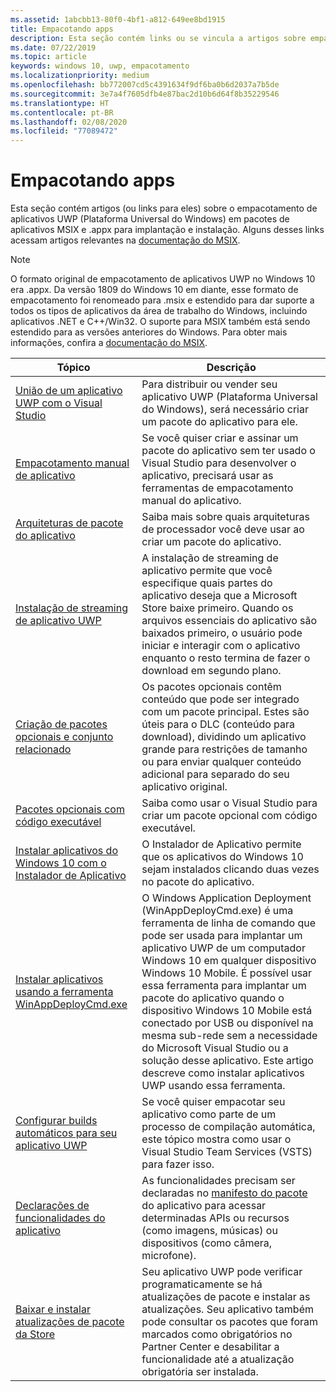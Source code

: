 ```yaml
---
ms.assetid: 1abcbb13-80f0-4bf1-a812-649ee8bd1915
title: Empacotando apps
description: Esta seção contém links ou se vincula a artigos sobre empacotamento de aplicativos da Plataforma Universal do Windows (UWP).
ms.date: 07/22/2019
ms.topic: article
keywords: windows 10, uwp, empacotamento
ms.localizationpriority: medium
ms.openlocfilehash: bb772007cd5c4391634f9df6ba0b6d2037a7b5de
ms.sourcegitcommit: 3e7a4f7605dfb4e87bac2d10b6d64f8b35229546
ms.translationtype: HT
ms.contentlocale: pt-BR
ms.lasthandoff: 02/08/2020
ms.locfileid: "77089472"
---
```

# <a name="packaging-apps"></a>Empacotando apps

Esta seção contém artigos (ou links para eles) sobre o empacotamento de aplicativos UWP (Plataforma Universal do Windows) em pacotes de aplicativos MSIX e .appx para implantação e instalação. Alguns desses links acessam artigos relevantes na [documentação do MSIX](https://docs.microsoft.com/windows/msix/).

> [!NOTE]
> O formato original de empacotamento de aplicativos UWP no Windows 10 era .appx. Da versão 1809 do Windows 10 em diante, esse formato de empacotamento foi renomeado para .msix e estendido para dar suporte a todos os tipos de aplicativos da área de trabalho do Windows, incluindo aplicativos .NET e C++/Win32. O suporte para MSIX também está sendo estendido para as versões anteriores do Windows. Para obter mais informações, confira a [documentação do MSIX](https://docs.microsoft.com/windows/msix/).

| Tópico | Descrição |
|-------|-------------|
| [União de um aplicativo UWP com o Visual Studio](/windows/msix/package/packaging-uwp-apps) | Para distribuir ou vender seu aplicativo UWP (Plataforma Universal do Windows), será necessário criar um pacote do aplicativo para ele. |
| [Empacotamento manual de aplicativo](/windows/msix/package/manual-packaging-root) | Se você quiser criar e assinar um pacote do aplicativo sem ter usado o Visual Studio para desenvolver o aplicativo, precisará usar as ferramentas de empacotamento manual do aplicativo. |
| [Arquiteturas de pacote do aplicativo](/windows/msix/package/device-architecture) | Saiba mais sobre quais arquiteturas de processador você deve usar ao criar um pacote do aplicativo. |
| [Instalação de streaming de aplicativo UWP](/windows/msix/package/streaming-install) | A instalação de streaming de aplicativo permite que você especifique quais partes do aplicativo deseja que a Microsoft Store baixe primeiro. Quando os arquivos essenciais do aplicativo são baixados primeiro, o usuário pode iniciar e interagir com o aplicativo enquanto o resto termina de fazer o download em segundo plano. |
| [Criação de pacotes opcionais e conjunto relacionado](/windows/msix/package/optional-packages) | Os pacotes opcionais contêm conteúdo que pode ser integrado com um pacote principal. Estes são úteis para o DLC (conteúdo para download), dividindo um aplicativo grande para restrições de tamanho ou para enviar qualquer conteúdo adicional para separado do seu aplicativo original. |
| [Pacotes opcionais com código executável](/windows/msix/package/optional-packages-with-executable-code) | Saiba como usar o Visual Studio para criar um pacote opcional com código executável. |
| [Instalar aplicativos do Windows 10 com o Instalador de Aplicativo](/windows/msix/app-installer/app-installer-root) | O Instalador de Aplicativo permite que os aplicativos do Windows 10 sejam instalados clicando duas vezes no pacote do aplicativo. |
| [Instalar aplicativos usando a ferramenta WinAppDeployCmd.exe](install-universal-windows-apps-with-the-winappdeploycmd-tool.md) | O Windows Application Deployment (WinAppDeployCmd.exe) é uma ferramenta de linha de comando que pode ser usada para implantar um aplicativo UWP de um computador Windows 10 em qualquer dispositivo Windows 10 Mobile. É possível usar essa ferramenta para implantar um pacote do aplicativo quando o dispositivo Windows 10 Mobile está conectado por USB ou disponível na mesma sub-rede sem a necessidade do Microsoft Visual Studio ou a solução desse aplicativo. Este artigo descreve como instalar aplicativos UWP usando essa ferramenta. |
| [Configurar builds automáticos para seu aplicativo UWP](auto-build-package-uwp-apps.md) | Se você quiser empacotar seu aplicativo como parte de um processo de compilação automática, este tópico mostra como usar o Visual Studio Team Services (VSTS) para fazer isso. |
| [Declarações de funcionalidades do aplicativo](app-capability-declarations.md) | As funcionalidades precisam ser declaradas no [manifesto do pacote](https://docs.microsoft.com/uwp/schemas/appxpackage/appx-package-manifest) do aplicativo para acessar determinadas APIs ou recursos (como imagens, músicas) ou dispositivos (como câmera, microfone). |
| [Baixar e instalar atualizações de pacote da Store](self-install-package-updates.md) | Seu aplicativo UWP pode verificar programaticamente se há atualizações de pacote e instalar as atualizações. Seu aplicativo também pode consultar os pacotes que foram marcados como obrigatórios no Partner Center e desabilitar a funcionalidade até a atualização obrigatória ser instalada.  |
